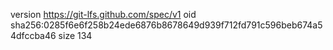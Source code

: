 version https://git-lfs.github.com/spec/v1
oid sha256:0285f6e6f258b24ede6876b8678649d939f712fd791c596beb674a54dfccba46
size 134
